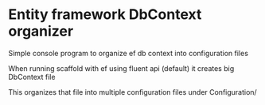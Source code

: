 # Entity framework DbContext organizer

Simple console program to organize ef db context into configuration files

When running scaffold with ef using fluent api (default) it creates big DbContext file

This organizes that file into multiple configuration files under Configuration/
